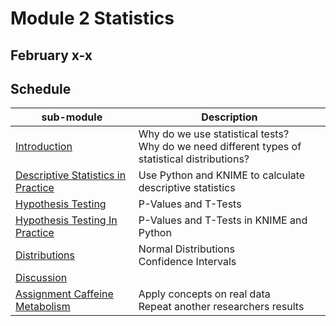 # Module 2 Statistics  

## February x-x

## Schedule


| sub-module|Description|
|---|---|
|[Introduction](https://bnorthan.github.io/inf-428-data-analytics-online/Module2/Statistics) | Why do we use statistical tests?<br> Why do we need different types of statistical distributions? |
|[Descriptive Statistics in Practice](https://bnorthan.github.io/inf-428-data-analytics-online/Module2/StatisticsInPractice) | Use Python and KNIME to calculate descriptive statistics|  
|[Hypothesis Testing](https://bnorthan.github.io/inf-428-data-analytics-online/Module2/HypothesisTesting) | P-Values and T-Tests|  
|[Hypothesis Testing In Practice](https://bnorthan.github.io/inf-428-data-analytics-online/Module2/HypothesisTestingInPractice) | P-Values and T-Tests in KNIME and Python|  
|[Distributions](https://bnorthan.github.io/inf-428-data-analytics-online/Module2/Distributions) | Normal Distributions<br> Confidence Intervals|  
|[Discussion](https://bnorthan.github.io/inf-428-data-analytics-online/Module2/Discussion) | <br> |  
|[Assignment Caffeine Metabolism](https://bnorthan.github.io/inf-428-data-analytics-online/Module2/Assignment) | Apply concepts on real data<br> Repeat another researchers results |

